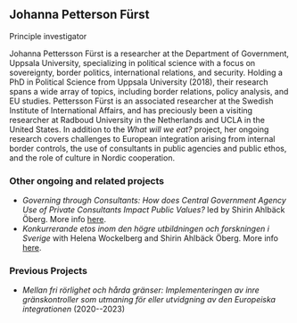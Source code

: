 ## Johanna Petterson Fürst

Principle investigator

Johanna Pettersson Fürst is a researcher at the Department of Government, Uppsala University, specializing in political science with a focus on sovereignty, border politics, international relations, and security. Holding a PhD in Political Science from Uppsala University (2018), their research spans a wide array of topics, including border relations, policy analysis, and EU studies. Pettersson Fürst is an associated researcher at the Swedish Institute of International Affairs, and has preciously been a visiting researcher at Radboud University in the Netherlands and UCLA in the United States. In addition to the _What will we eat?_ project, her ongoing research covers challenges to European integration arising from internal border controls, the use of consultants in public agencies and public ethos, and the role of culture in Nordic cooperation.


### Other ongoing and related projects

- _Governing through Consultants: How does Central Government Agency Use of Private Consultants Impact Public Values?_ led by Shirin Ahlbäck Öberg. More info [here](https://www.vr.se/english/swecris.html#/project/P23-0098_RJ).
- _Konkurrerande etos inom den högre utbildningen och forskningen i Sverige_ with Helena Wockelberg and Shirin Ahlbäck Öberg. More info [here](https://www.uu.se/forskning/demokrati-och-hogre-utbildning/forskning/beviljade-forskningsprojekt).


### Previous Projects
- _Mellan fri rörlighet och hårda gränser: Implementeringen av inre gränskontroller som utmaning för eller utvidgning av den Europeiska integrationen_ (2020--2023)

